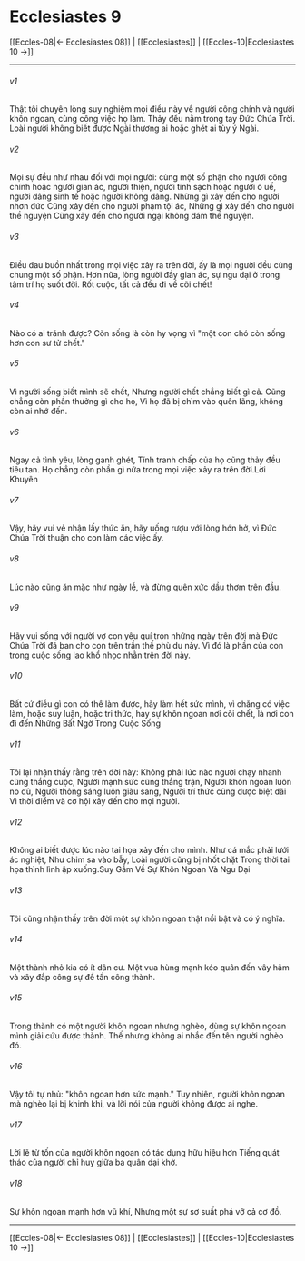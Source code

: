 # Ecclesiastes 9

[[Eccles-08|← Ecclesiastes 08]] | [[Ecclesiastes]] | [[Eccles-10|Ecclesiastes 10 →]]
***



###### v1 
Thật tôi chuyên lòng suy nghiệm mọi điều này về người công chính và người khôn ngoan, cùng công việc họ làm. Thảy đều nằm trong tay Đức Chúa Trời. Loài người không biết được Ngài thương ai hoặc ghét ai tùy ý Ngài. 

###### v2 
Mọi sự đều như nhau đối với mọi người: cùng một số phận cho người công chính hoặc người gian ác, người thiện, người tinh sạch hoặc người ô uế, người dâng sinh tế hoặc người không dâng. Những gì xảy đến cho người nhơn đức Cũng xảy đến cho người phạm tội ác, Những gì xảy đến cho người thề nguyện Cũng xảy đến cho người ngại không dám thề nguyện. 

###### v3 
Điều đau buồn nhất trong mọi việc xảy ra trên đời, ấy là mọi người đều cùng chung một số phận. Hơn nữa, lòng người đầy gian ác, sự ngu dại ở trong tâm trí họ suốt đời. Rốt cuộc, tất cả đều đi về cõi chết! 

###### v4 
Nào có ai tránh được? Còn sống là còn hy vọng vì "một con chó còn sống hơn con sư tử chết." 

###### v5 
Vì người sống biết mình sẽ chết, Nhưng người chết chẳng biết gì cả. Cũng chẳng còn phần thưởng gì cho họ, Vì họ đã bị chìm vào quên lãng, không còn ai nhớ đến. 

###### v6 
Ngay cả tình yêu, lòng ganh ghét, Tính tranh chấp của họ cũng thảy đều tiêu tan. Họ chẳng còn phần gì nữa trong mọi việc xảy ra trên đời.Lời Khuyên 

###### v7 
Vậy, hãy vui vẻ nhận lấy thức ăn, hãy uống rượu với lòng hớn hở, vì Đức Chúa Trời thuận cho con làm các việc ấy. 

###### v8 
Lúc nào cũng ăn mặc như ngày lễ, và đừng quên xức dầu thơm trên đầu. 

###### v9 
Hãy vui sống với người vợ con yêu quí trọn những ngày trên đời mà Đức Chúa Trời đã ban cho con trên trần thế phù du này. Vì đó là phần của con trong cuộc sống lao khổ nhọc nhằn trên đời này. 

###### v10 
Bất cứ điều gì con có thể làm được, hãy làm hết sức mình, vì chẳng có việc làm, hoặc suy luận, hoặc tri thức, hay sự khôn ngoan nơi cõi chết, là nơi con đi đến.Những Bất Ngờ Trong Cuộc Sống 

###### v11 
Tôi lại nhận thấy rằng trên đời này: Không phải lúc nào người chạy nhanh cũng thắng cuộc, Người mạnh sức cũng thắng trận, Người khôn ngoan luôn no đủ, Người thông sáng luôn giàu sang, Người trí thức cũng được biệt đãi Vì thời điểm và cơ hội xảy đến cho mọi người. 

###### v12 
Không ai biết được lúc nào tai họa xảy đến cho mình. Như cá mắc phải lưới ác nghiệt, Như chim sa vào bẫy, Loài người cũng bị nhốt chặt Trong thời tai họa thình lình ập xuống.Suy Gẫm Về Sự Khôn Ngoan Và Ngu Dại 

###### v13 
Tôi cũng nhận thấy trên đời một sự khôn ngoan thật nổi bật và có ý nghĩa. 

###### v14 
Một thành nhỏ kia có ít dân cư. Một vua hùng mạnh kéo quân đến vây hãm và xây đắp công sự để tấn công thành. 

###### v15 
Trong thành có một người khôn ngoan nhưng nghèo, dùng sự khôn ngoan mình giải cứu được thành. Thế nhưng không ai nhắc đến tên người nghèo đó. 

###### v16 
Vậy tôi tự nhủ: "khôn ngoan hơn sức mạnh." Tuy nhiên, người khôn ngoan mà nghèo lại bị khinh khi, và lời nói của người không được ai nghe. 

###### v17 
Lời lẽ từ tốn của người khôn ngoan có tác dụng hữu hiệu hơn Tiếng quát tháo của người chỉ huy giữa ba quân dại khờ. 

###### v18 
Sự khôn ngoan mạnh hơn vũ khí, Nhưng một sự sơ suất phá vỡ cả cơ đồ.

***
[[Eccles-08|← Ecclesiastes 08]] | [[Ecclesiastes]] | [[Eccles-10|Ecclesiastes 10 →]]

